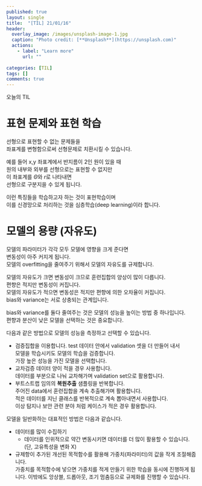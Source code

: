 ```yaml
---
published: true
layout: single
title:  "[TIL] 21/01/16"
header:
  overlay_image: /images/unsplash-image-1.jpg
  caption: "Photo credit: [**Unsplash**](https://unsplash.com)"
  actions:
    - label: "Learn more"
      url: ""
      
categories: [TIL]
tags: []
comments: true
---
```


오늘의 TIL

# 표현 문제와 표현 학습 

선형으로 표현할 수 없는 문제들을  
좌표계를 변형함으로써 선형문제로 치환시킬 수 있습니다. 

예를 들어 x,y 좌표계에서 반지름이 2인 원이 있을 때  
원의 내부와 외부를 선형으로는 표현할 수 없지만  
이 좌표계를 $\Theta$와 $r$로 나타내면  
선형으로 구분지을 수 있게 됩니다. 

이런 특징들을 학습하고자 하는 것이 표현학습이며  
이를 신경망으로 처리하는 것을 심층학습(deep learning)이라 합니다. 

# 모델의 용량 (자유도) 

모델의 파라미터가 각각 모두 모델에 영향을 크게 준다면  
변동성이 아주 커지게 됩니다.   
모델의 overfitting을 줄여주기 위해서 모델의 자유도를 규제합니다.  

모델의 자유도가 크면 변동성이 크므로 훈련집합의 양상이 많이 다릅니다.  
편향은 적지만 변동성이 커집니다.  
모델의 자유도가 적으면 변동성은 적지만 편향에 의한 오차율이 커집니다.  
bias와 variance는 서로 상충되는 관계입니다.  

bias와 variance를 둘다 줄여주는 것은 모델의 성능을 높이는 방법 중 하나입니다.  
편향과 분산이 낮은 모델을 선택하는 것은 중요합니다.  

다음과 같은 방법으로 모델의 성능을 측정하고 선택할 수 있습니다. 
- 검증집합을 이용합니다. 
    test 데이터 안에서 validation 셋을 더 만들어 내서  
    모델을 학습시키도 모델의 학습을 검증합니다.  
    가장 높은 성능을 가진 모델을 선택합니다.  
- 교차검증 
    데이터 양이 적을 경우 사용합니다.  
    데이터를 부분으로 나눠 교차해가며 validation set으로 활용합니다.  
- 부트스트랩 
    임의의 **복원추출** 샘플링을 반복합니다.  
    주어진 data에서 훈련집합을 계속 추출해가며 활용합니다.  
    적은 데이터를 지닌 클래스를 반복적으로 계속 뽑아내면서 사용합니다.  
    이상 탐지나 보안 관련 분야 처럼 케이스가 적은 경우 활용합니다. 

모델을 일반화하는 대표적인 방법은 다음과 같습니다.  
- 데이터를 많이 수집하기 
    + 데이터를 인위적으로 약간 변동시키면 데이터를 더 많이 활용할 수 있습니다. 
    (단, 고유특성을  변화 X)
- 규제항이 추가된 개선된 목적함수를 활용해 가중치(파라미터)의 값을 작게 조절해줍니다.  
    가중치를 목적함수에 넣으면 가중치를 적게 만들기 위한 학습을 동시에 진행하게 됩니다. 
    이밖에도 앙상블, 드롭아웃, 조기 멈춤등으로 규제화를 진행할 수 있습니다. 


